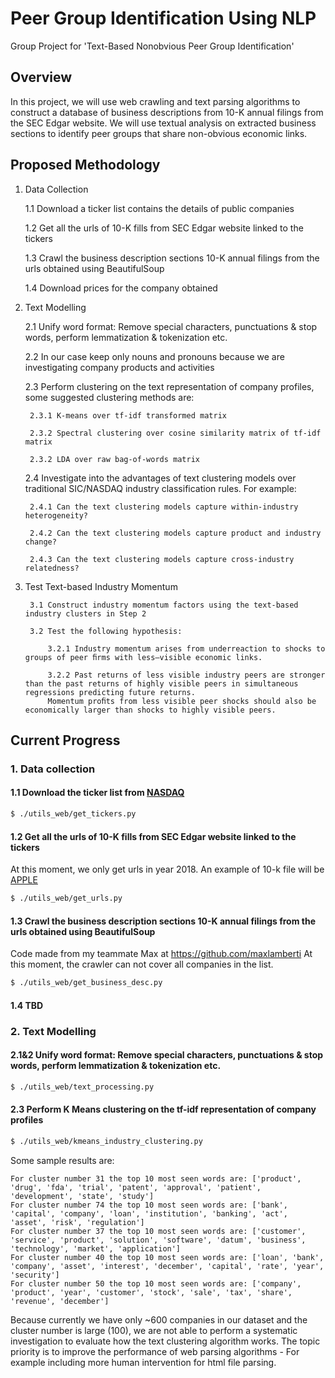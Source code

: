# Peer Group Identification Using NLP
Group Project for 'Text-Based Nonobvious Peer Group Identification'

## Overview

In this project, we will use web crawling and text parsing algorithms to construct a database of business descriptions from 10-K annual filings from the SEC Edgar website. We will use textual analysis on extracted business sections to identify peer groups that share non-obvious economic links.

## Proposed Methodology

1. Data Collection

    1.1 Download a ticker list contains the details of public companies
    
    1.2 Get all the urls of 10-K fills from SEC Edgar website linked to the tickers 

    1.3 Crawl the business description sections 10-K annual filings from the urls obtained using BeautifulSoup
    
    1.4 Download prices for the company obtained
    
2. Text Modelling
    
    2.1 Unify word format: Remove special characters, punctuations & stop words, perform lemmatization & tokenization etc.
    
    2.2 In our case keep only nouns and pronouns because we are investigating company products and activities
    
    2.3 Perform clustering on the text representation of company profiles, some suggested clustering methods are:
    
        2.3.1 K-means over tf-idf transformed matrix
        
        2.3.2 Spectral clustering over cosine similarity matrix of tf-idf matrix
        
        2.3.2 LDA over raw bag-of-words matrix
        
    2.4 Investigate into the advantages of text clustering models over traditional SIC/NASDAQ industry classification rules. For example:
    
        2.4.1 Can the text clustering models capture within-industry heterogeneity?
        
        2.4.2 Can the text clustering models capture product and industry change?
        
        2.4.3 Can the text clustering models capture cross-industry relatedness?

3. Test Text-based Industry Momentum

        3.1 Construct industry momentum factors using the text-based industry clusters in Step 2
        
        3.2 Test the following hypothesis:
            
            3.2.1 Industry momentum arises from underreaction to shocks to groups of peer ﬁrms with less–visible economic links.
            
            3.2.2 Past returns of less visible industry peers are stronger than the past returns of highly visible peers in simultaneous regressions predicting future returns. 
            Momentum proﬁts from less visible peer shocks should also be economically larger than shocks to highly visible peers.


## Current Progress

### 1. Data collection

#### 1.1 Download the ticker list from [NASDAQ](http://www.nasdaq.com/screening/companies-by-industry.aspx)
```bash
$ ./utils_web/get_tickers.py
```
#### 1.2 Get all the urls of 10-K fills from SEC Edgar website linked to the tickers
At this moment, we only get urls in year 2018. An example of 10-k file will be [APPLE](https://www.sec.gov/Archives/edgar/data/320193/000119312515356351/d17062d10k.htm)
```bash
$ ./utils_web/get_urls.py
```
#### 1.3 Crawl the business description sections 10-K annual filings from the urls obtained using BeautifulSoup
Code made from my teammate Max at https://github.com/maxlamberti At this moment, the crawler can not cover all companies in the list.
```bash
$ ./utils_web/get_business_desc.py
```
#### 1.4 TBD

### 2. Text Modelling

#### 2.1&2 Unify word format: Remove special characters, punctuations & stop words, perform lemmatization & tokenization etc.
```bash
$ ./utils_web/text_processing.py
```
#### 2.3 Perform K Means clustering on the tf-idf representation of company profiles
```bash
$ ./utils_web/kmeans_industry_clustering.py
```
Some sample results are:
```
For cluster number 31 the top 10 most seen words are: ['product', 'drug', 'fda', 'trial', 'patent', 'approval', 'patient', 'development', 'state', 'study']
For cluster number 74 the top 10 most seen words are: ['bank', 'capital', 'company', 'loan', 'institution', 'banking', 'act', 'asset', 'risk', 'regulation']
For cluster number 37 the top 10 most seen words are: ['customer', 'service', 'product', 'solution', 'software', 'datum', 'business', 'technology', 'market', 'application']
For cluster number 40 the top 10 most seen words are: ['loan', 'bank', 'company', 'asset', 'interest', 'december', 'capital', 'rate', 'year', 'security']
For cluster number 50 the top 10 most seen words are: ['company', 'product', 'year', 'customer', 'stock', 'sale', 'tax', 'share', 'revenue', 'december']
```
Because currently we have only ~600 companies in our dataset and the cluster number is large (100), we are not able to perform
a systematic investigation to evaluate how the text clustering algorithm works. The topic priority is to improve the performance
of web parsing algorithms - For example including more human intervention for html file parsing. 





      




    
      
    
    
 
